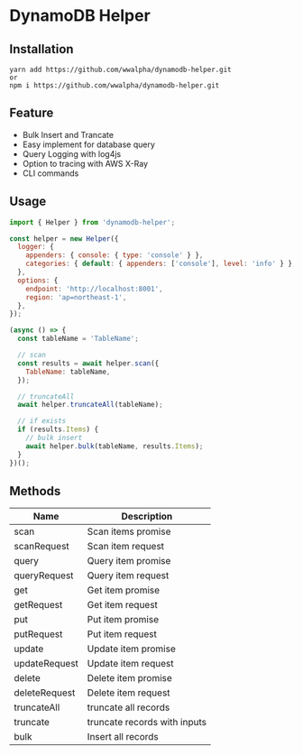 # DynamoDB Helper

## Installation

```
yarn add https://github.com/wwalpha/dynamodb-helper.git
or
npm i https://github.com/wwalpha/dynamodb-helper.git
```

## Feature

- Bulk Insert and Trancate
- Easy implement for database query
- Query Logging with log4js
- Option to tracing with AWS X-Ray
- CLI commands

## Usage

```js
import { Helper } from 'dynamodb-helper';

const helper = new Helper({
  logger: {
    appenders: { console: { type: 'console' } },
    categories: { default: { appenders: ['console'], level: 'info' } },
  },
  options: {
    endpoint: 'http://localhost:8001',
    region: 'ap=northeast-1',
  },
});

(async () => {
  const tableName = 'TableName';

  // scan
  const results = await helper.scan({
    TableName: tableName,
  });

  // truncateAll
  await helper.truncateAll(tableName);

  // if exists
  if (results.Items) {
    // bulk insert
    await helper.bulk(tableName, results.Items);
  }
})();
```

## Methods

| Name          | Description                  |
| ------------- | ---------------------------- |
| scan          | Scan items promise           |
| scanRequest   | Scan item request            |
| query         | Query item promise           |
| queryRequest  | Query item request           |
| get           | Get item promise             |
| getRequest    | Get item request             |
| put           | Put item promise             |
| putRequest    | Put item request             |
| update        | Update item promise          |
| updateRequest | Update item request          |
| delete        | Delete item promise          |
| deleteRequest | Delete item request          |
| truncateAll   | truncate all records         |
| truncate      | truncate records with inputs |
| bulk          | Insert all records           |
